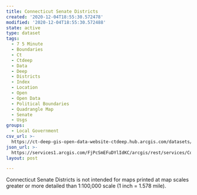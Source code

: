 ```yaml
---
title: Connecticut Senate Districts
created: '2020-12-04T18:55:30.572478'
modified: '2020-12-04T18:55:30.572488'
state: active
type: dataset
tags:
  - 7 5 Minute
  - Boundaries
  - Ct
  - Ctdeep
  - Data
  - Deep
  - Districts
  - Index
  - Location
  - Open
  - Open Data
  - Political Boundaries
  - Quadrangle Map
  - Senate
  - Usgs
groups:
  - Local Government
csv_url: >-
  https://ct-deep-gis-open-data-website-ctdeep.hub.arcgis.com/datasets/f294a1a92ec64aaf8729ad6a6124e5c6_0.csv?outSR=%7B%22latestWkid%22%3A2234%2C%22wkid%22%3A102656%7D
json_url: >-
  https://services1.arcgis.com/FjPcSmEFuDYlIdKC/arcgis/rest/services/Connecticut_Senate_Districts/FeatureServer/0
layout: post

---
```

Connecticut Senate Districts is not intended for maps printed at map scales greater or more detailed than 1:100,000 scale (1 inch = 1.578 mile).
